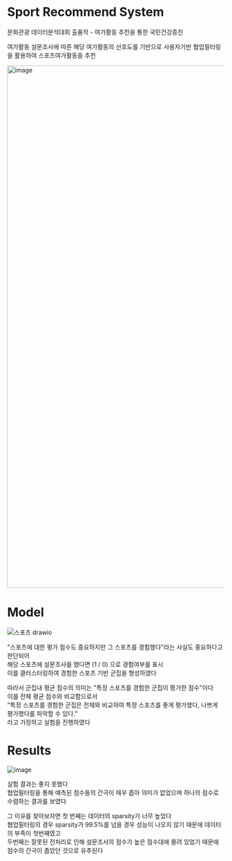 # Sport Recommend System

문화관광 데이터분석대회 출품작 - 여가활동 추천을 통한 국민건강증진 

여가활동 설문조사에 따른 해당 여가활동의 선호도를 기반으로 사용자기반 협업필터링을 활용하여 스포츠여가활동을 추천

<img width="1210" alt="image" src="https://user-images.githubusercontent.com/76480887/220229996-1cdb3e7a-0922-4876-88fd-cf2a6e290280.png">

# Model

![스포츠 drawio](https://user-images.githubusercontent.com/76480887/223597297-564904ff-8df8-4b01-8e26-86881987a01d.png)

"스포츠에 대한 평가 점수도 중요하지만 그 스포츠를 경험했다"라는 사실도 중요하다고 판단되어  
해당 스포츠에 설문조사를 했다면 (1 / 0) 으로 경험여부를 표시  
이를 클러스터링하여 경험한 스포츠 기반 군집을 형성하였다  

따라서 군집내 평균 점수의 의미는 "특정 스포츠를 경험한 군집이 평가한 점수"이다  
이를 전체 평균 점수와 비교함으로서  
"특정 스포츠를 경험한 군집은 전체와 비교하여 특정 스포츠를 좋게 평가했다, 나쁘게 평가했다를 파악할 수 있다."  
라고 가정하고 실험을 진행하였다

# Results

![image](https://user-images.githubusercontent.com/76480887/220252209-5e8f814d-4d82-4d01-b8d2-05aca4d877e2.png)

실험 결과는 좋지 못했다  
협업필터링을 통해 예측된 점수들의 간극이 매우 좁아 의미가 없었으며 하나의 점수로 수렴하는 결과를 보였다

그 이유를 찾아보자면 첫 번째는 데이터의 sparsity가 너무 높았다  
협업필터링의 경우 sparsity가 99.5%를 넘을 경우 성능이 나오지 않기 때문에 데이터의 부족이 첫번째였고  
두번째는 잘못된 전처리로 인해 설문조사의 점수가 높은 점수대에 몰려 있었기 때문에 점수의 간극이 좁았던 것으로 유추된다
